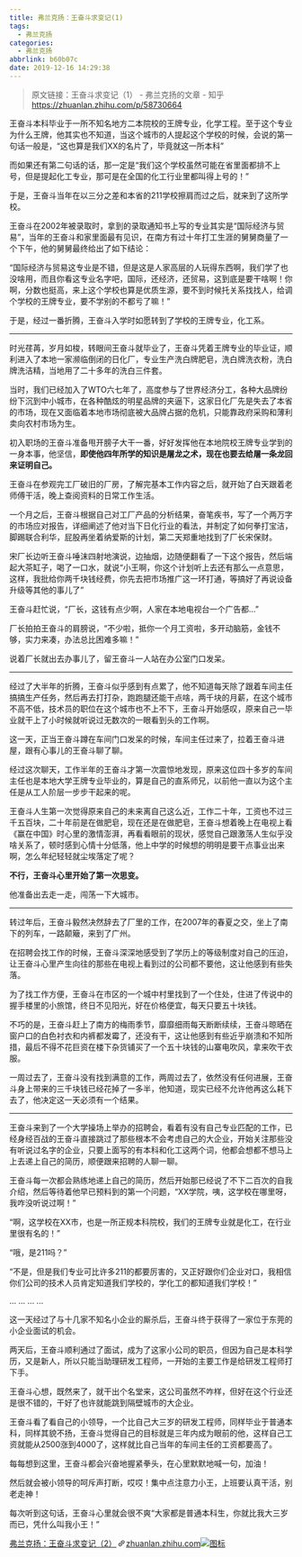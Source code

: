 ```yaml
---
title: 弗兰克扬：王奋斗求变记(1)
tags:
  - 弗兰克扬
categories:
  - 弗兰克扬
abbrlink: b60b07c
date: 2019-12-16 14:29:38
---
```


> 原文链接：王奋斗求变记（1） - 弗兰克扬的文章 - 知乎
       <https://zhuanlan.zhihu.com/p/58730664>
>
<div class="Post-RichTextContainer"><div class="RichText ztext Post-RichText"><p>王奋斗本科毕业于一所不知名地方二本院校的王牌专业，化学工程。至于这个专业为什么王牌，他其实也不知道，当这个城市的人提起这个学校的时候，会说的第一句话一般是，“这也算是我们XX的名片了，毕竟就这一所本科”</p><p>而如果还有第二句话的话，那一定是“我们这个学校虽然可能在省里面都排不上号，但是提起化工专业，那可是在全国的化工行业里都叫得上号的！”</p><p>于是，王奋斗当年在以三分之差和本省的211学校擦肩而过之后，就来到了这所学校。</p><p>王奋斗在2002年被录取时，拿到的录取通知书上写的专业其实是“国际经济与贸易”，当年的王奋斗和家里面最有见识，在南方有过十年打工生涯的舅舅商量了一个下午，他的舅舅最终给出了如下结论：</p><p>“国际经济与贸易这专业是不错，但是这是人家高层的人玩得东西啊，我们学了也没啥用，而且你看这专业名字吧，国际，还经济，还贸易，这到底是要干啥啊！你啊，分数也挺高，来上这个学校也算是优质生源，要不到时候托关系找找人，给调个学校的王牌专业，要不学别的不都亏了嘛！”</p><p>于是，经过一番折腾，王奋斗入学时如愿转到了学校的王牌专业，化工系。</p><hr><p>时光荏苒，岁月如梭，转眼间王奋斗就毕业了，王奋斗凭着王牌专业的毕业证，顺利进入了本地一家濒临倒闭的日化厂，专业生产洗白牌肥皂，洗白牌洗衣粉，洗白牌洗洁精，当地用了二十多年的洗白三件套。</p><p>当时，我们已经加入了WTO六七年了，高度参与了世界经济分工，各种大品牌纷纷下沉到中小城市，在各种酷炫的明星品牌的夹逼下，这家日化厂先是失去了本省的市场，现在又面临着本地市场彻底被大品牌占据的危机，只能靠政府采购和薄利卖向农村市场为生。</p><p>初入职场的王奋斗准备甩开膀子大干一番，好好发挥他在本地院校王牌专业学到的一身本事，他坚信，<b>即使他四年所学的知识是屠龙之术，现在也要去给屠一条龙回来证明自己。</b></p><p>王奋斗在参观完工厂破旧的厂房，了解完基本工作内容之后，就开始了白天跟着老师傅干活，晚上查阅资料的日常工作生活。</p><p>一个月之后，王奋斗根据自己对工厂产品的分析结果，奋笔疾书，写了一个两万字的市场应对报告，详细阐述了他对当下日化行业的看法，并制定了如何拳打宝洁，脚踢联合利华，屁股再坐着纳爱斯的计划，第二天郑重地找到了厂长宋保财。</p><p>宋厂长边听王奋斗唾沫四射地演说，边抽烟，边随便翻看了一下这个报告，然后端起大茶缸子，喝了一口水，就说“小王啊，你这个计划听上去还有那么一点意思，这样，我批给你两千块钱经费，你先去把市场推广这一环打通，等搞好了再说设备升级等其他的事儿了”</p><p>王奋斗赶忙说，“厂长，这钱有点少啊，人家在本地电视台一个广告都...”</p><p>厂长拍拍王奋斗的肩膀说，“不少啦，抵你一个月工资啦，多开动脑筋，金钱不够，实力来凑，办法总比困难多嘛！”</p><p>说着厂长就出去办事儿了，留王奋斗一人站在办公室门口发呆。</p><hr><p>经过了大半年的折腾，王奋斗似乎感到有点累了，他不知道每天除了跟着车间主任搞搞生产任务，然后再去打打杂，跑跑腿还能干点啥，两千块的月薪，在这个城市不高不低，技术员的职位在这个城市也不上不下，王奋斗开始感叹，原来自己一毕业就干上了小时候就听说过无数次的一眼看到头的工作啊。</p><p>这一天，正当王奋斗蹲在车间门口发呆的时候，车间主任过来了，拉着王奋斗进屋，跟有心事儿的王奋斗聊了聊。</p><p>经过这次聊天，工作半年的王奋斗才第一次震惊地发现，原来这位四十多岁的车间主任也是本地大学王牌专业毕业的，算是自己的直系师兄，以前他一直以为这个主任是从工人阶层一步步干起来的呢。</p><p>王奋斗人生第一次觉得原来自己的未来离自己这么近，工作二十年，工资也不过三千五百块，二十年前是在做肥皂，现在还是在做肥皂，王奋斗想着晚上在电视上看《赢在中国》时心里的激情澎湃，再看看眼前的现状，感觉自己跟激荡人生似乎没啥关系了，顿时感到心情十分低落，他上中学的时候想的明明是要干点事业出来啊，怎么年纪轻轻就尘埃落定了呢？</p><p><b>不行，王奋斗心里开始了第一次思变。</b></p><p>他准备出去走一走，闯荡一下大城市。</p><hr><p>转过年后，王奋斗毅然决然辞去了厂里的工作，在2007年的春夏之交，坐上了南下的列车，一路颠簸，来到了广州。</p><p>在招聘会找工作的时候，王奋斗深深地感受到了学历上的等级制度对自己的压迫，让王奋斗心里产生向往的那些在电视上看到过的公司都不要他，这让他感到有些失落。</p><p>为了找工作方便，王奋斗在市区的一个城中村里找到了一个住处，住进了传说中的握手楼里的小旅馆，终日不见阳光，好在价格便宜，每天只要五十块钱。</p><p>不巧的是，王奋斗赶上了南方的梅雨季节，靡靡细雨每天断断续续，王奋斗晾晒在窗户口的白色衬衣和内裤都发霉了，还没有干，这让他感到有些近乎崩溃和不知所措，最后不得不花巨资在楼下杂货铺买了一个五十块钱的山寨电吹风，拿来吹干衣服。</p><p>一周过去了，王奋斗没有找到满意的工作，两周过去了，依然没有任何进展，王奋斗身上带来的三千块钱已经花掉了一多半，他知道，现实已经不允许他再这么耗下去了，他决定这一天必须有一个结果。</p><hr><p>王奋斗来到了一个大学操场上举办的招聘会，看着有没有自己专业匹配的工作，已经身经百战的王奋斗直接跳过了那些根本不会考虑自己的大企业，开始关注那些没有听说过名字的企业，只要上面写的有本科和化工这两个词，他都会想都不想马上上去递上自己的简历，顺便跟来招聘的人聊一聊。</p><p>王奋斗每一次都会熟练地递上自己的简历，然后开始那已经说了不下二百次的自我介绍，然后等待着他早已预料到的第一个问题，“XX学院，咦，这学校在哪里呀，我咋没听说过啊！”</p><p>“啊，这学校在XX市，也是一所正规本科院校，我们的王牌专业就是化工，在行业里很有名的！”</p><p>“哦，是211吗？”</p><p>“不是，但是我们专业可比许多211的都要厉害的，又正好跟你们企业对口，我相信你们公司的技术人员肯定知道我们学校的，学化工的都知道我们学校！”</p><p>... ... ... ...</p><p>这一天经过了与十几家不知名小企业的厮杀后，王奋斗终于获得了一家位于东莞的小企业面试的机会。</p><p>两天后，王奋斗顺利通过了面试，成为了这家小公司的职员，但因为自己是本科学历，又是新人，所以只能当助理研发工程师，一开始的主要工作是给研发工程师打下手。</p><p>王奋斗心想，既然来了，就干出个名堂来，这公司虽然不咋样，但好在这个行业还是很不错的，干好了也许就能跳到隔壁城市的大企业。</p><p>王奋斗看了看自己的小领导，一个比自己大三岁的研发工程师，同样毕业于普通本科，同样其貌不扬，王奋斗觉得自己的目标就是三年内成为眼前的他，这样自己工资就能从2500涨到4000了，这样就比自己当年的车间主任的工资都要高了。</p><p>每每想到这里，王奋斗都会兴奋地握紧拳头，在心里默默地喊一句，加油！</p><p>然后就会被小领导的呵斥声打断，哎哎！集中点注意力小王，上班要认真干活，别老走神！</p><p>每次听到这句话，王奋斗心里就会很不爽“大家都是普通本科生，你就比我大三岁而已，凭什么叫我小王！”</p><a target="_blank" href="https://zhuanlan.zhihu.com/p/59842451" data-draft-node="block" data-draft-type="link-card" data-image="https://pic2.zhimg.com/v2-0072e59426b7947b33c39cfa9fe4f2dd_180x120.jpg" data-image-width="1059" data-image-height="400" class="LinkCard LinkCard--hasImage" data-za-detail-view-id="172"><span class="LinkCard-backdrop" style="background-image:url(https://pic2.zhimg.com/v2-0072e59426b7947b33c39cfa9fe4f2dd_180x120.jpg)"></span><span class="LinkCard-content"><span class="LinkCard-text"><span class="LinkCard-title" data-text="true">弗兰克扬：王奋斗求变记（2）</span><span class="LinkCard-meta"><span style="display:inline-flex;align-items:center">​<svg class="Zi Zi--InsertLink" fill="currentColor" viewBox="0 0 24 24" width="17" height="17"><path d="M6.77 17.23c-.905-.904-.94-2.333-.08-3.193l3.059-3.06-1.192-1.19-3.059 3.058c-1.489 1.489-1.427 3.954.138 5.519s4.03 1.627 5.519.138l3.059-3.059-1.192-1.192-3.059 3.06c-.86.86-2.289.824-3.193-.08zm3.016-8.673l1.192 1.192 3.059-3.06c.86-.86 2.289-.824 3.193.08.905.905.94 2.334.08 3.194l-3.059 3.06 1.192 1.19 3.059-3.058c1.489-1.489 1.427-3.954-.138-5.519s-4.03-1.627-5.519-.138L9.786 8.557zm-1.023 6.68c.33.33.863.343 1.177.029l5.34-5.34c.314-.314.3-.846-.03-1.176-.33-.33-.862-.344-1.176-.03l-5.34 5.34c-.314.314-.3.846.03 1.177z" fill-rule="evenodd"></path></svg></span>zhuanlan.zhihu.com</span></span><span class="LinkCard-imageCell"><img class="LinkCard-image LinkCard-image--horizontal" alt="图标" src="https://pic2.zhimg.com/v2-0072e59426b7947b33c39cfa9fe4f2dd_180x120.jpg"></span></span></a><p></p></div></div>